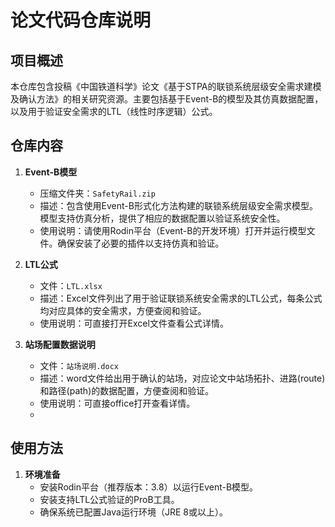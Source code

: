 # 论文代码仓库说明

## 项目概述
本仓库包含投稿《中国铁道科学》论文《基于STPA的联锁系统层级安全需求建模及确认方法》的相关研究资源。主要包括基于Event-B的模型及其仿真数据配置，以及用于验证安全需求的LTL（线性时序逻辑）公式。

## 仓库内容
1. **Event-B模型**  
   - 压缩文件夹：`SafetyRail.zip`  
   - 描述：包含使用Event-B形式化方法构建的联锁系统层级安全需求模型。模型支持仿真分析，提供了相应的数据配置以验证系统安全性。  
   - 使用说明：请使用Rodin平台（Event-B的开发环境）打开并运行模型文件。确保安装了必要的插件以支持仿真和验证。

2. **LTL公式**  
   - 文件：`LTL.xlsx`  
   - 描述：Excel文件列出了用于验证联锁系统安全需求的LTL公式，每条公式均对应具体的安全需求，方便查阅和验证。  
   - 使用说明：可直接打开Excel文件查看公式详情。

2. **站场配置数据说明**  
   - 文件：`站场说明.docx`  
   - 描述：word文件给出用于确认的站场，对应论文中站场拓扑、进路(route)和路径(path)的数据配置，方便查阅和验证。  
   - 使用说明：可直接office打开查看详情。
   - 
## 使用方法
1. **环境准备**  
   - 安装Rodin平台（推荐版本：3.8）以运行Event-B模型。  
   - 安装支持LTL公式验证的ProB工具。  
   - 确保系统已配置Java运行环境（JRE 8或以上）。

